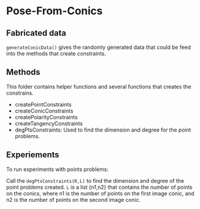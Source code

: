 # Pose-From-Conics

## Fabricated data
``generateConicData()`` gives the randomly generated data that could be feed into the methods that create constraints.

## Methods
This folder contains helper functions and several functions that creates the constrains.
- createPointConstraints
- createConicConstraints
- createPolarityConstraints
- createTangencyConstraints
- degPtsConstraints: Used to find the dimension and degree for the point problems.

## Experiements
To run experiments with points problems:

Call the ``degPtsConstraints(R,L)`` to find the dimension and degree of the point problems created. ``L`` is a list {n1,n2} that contains the number of points on the conics, where n1 is the number of points on the first image conic, and n2 is the number of points on the second image conic.